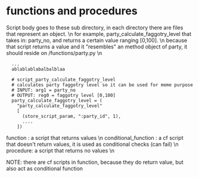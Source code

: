 functions and procedures
========================
Script body goes to these sub directory, in each directory there are files that represent an object. \n
for example, party_calculate_faggotry_level that takes in: party_no, and returns a certain value ranging [0,100]. \n
because that script returns a value and it "resembles" an method object of party, it should reside on /functions/party.py \n
```
  ...
  ablablablabalbalblaa
  
  # script_party_calculate_faggotry_level 
  # calculates party faggotry level so it can be used for meme purpose
  # INPUT: arg1 = party_no
  # OUTPUT: reg0 = faggotry level [0,100]
  party_calculate_faggotry_level = (
    "party_calculate_faggotry_level"
    [
      (store_script_param, ":party_id", 1),
      ....
    ])
```


function : a script that returns values \n
conditional_function : a cf script that doesn't return values, it is used as conditional checks (can fail) \n
procedure: a script that returns no values \n
 
NOTE: there are cf scripts in function, because they do return value, but also act as conditional function
